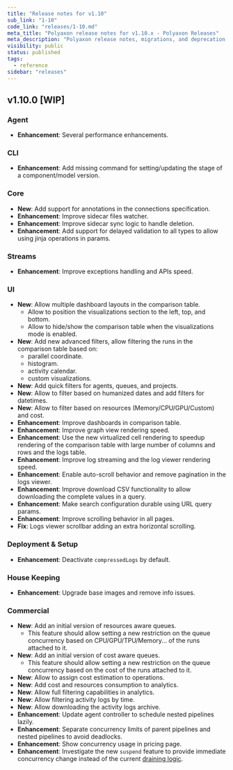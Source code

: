 ```yaml
---
title: "Release notes for v1.10"
sub_link: "1-10"
code_link: "releases/1-10.md"
meta_title: "Polyaxon release notes for v1.10.x - Polyaxon Releases"
meta_description: "Polyaxon release notes, migrations, and deprecation notes for v1.10.x."
visibility: public
status: published
tags:
  - reference
sidebar: "releases"
---
```


## v1.10.0 [WIP]

### Agent

 * **Enhancement**: Several performance enhancements.

### CLI

 * **Enhancement**: Add missing command for setting/updating the stage of a component/model version.

### Core

 * **New**: Add support for annotations in the connections specification.
 * **Enhancement**: Improve sidecar files watcher.
 * **Enhancement**: Improve sidecar sync logic to handle deletion.
 * **Enhancement**: Add support for delayed validation to all types to allow using jinja operations in params.

### Streams

 * **Enhancement**: Improve exceptions handling and APIs speed.

### UI

 * **New**: Allow multiple dashboard layouts in the comparison table.
   * Allow to position the visualizations section to the left, top, and bottom.
   * Allow to hide/show the comparison table when the visualizations mode is enabled.
 * **New**: Add new advanced filters, allow filtering the runs in the comparison table based on:
   * parallel coordinate.
   * histogram.
   * activity calendar.
   * custom visualizations.
 * **New**: Add quick filters for agents, queues, and projects.
 * **New**: Allow to filter based on humanized dates and add filters for datetimes.
 * **New**: Allow to filter based on resources (Memory/CPU/GPU/Custom) and cost.
 * **Enhancement**: Improve dashboards in comparison table.
 * **Enhancement**: Improve graph view rendering speed.
 * **Enhancement**: Use the new virtualized cell rendering to speedup rendering of the comparison table with large number of columns and rows and the logs table.
 * **Enhancement**: Improve log streaming and the log viewer rendering speed.
 * **Enhancement**: Enable auto-scroll behavior and remove pagination in the logs viewer.
 * **Enhancement**: Improve download CSV functionality to allow downloading the complete values in a query.
 * **Enhancement**: Make search configuration durable using URL query params.
 * **Enhancement**: Improve scrolling behavior in all pages.
 * **Fix**: Logs viewer scrollbar adding an extra horizontal scrolling.

### Deployment & Setup

 * **Enhancement**: Deactivate `compressedLogs` by default.

### House Keeping

 * **Enhancement**: Upgrade base images and remove info issues.

### Commercial

 * **New**: Add an initial version of resources aware queues.
   * This feature should allow setting a new restriction on the queue concurrency based on CPU/GPU/TPU/Memory... of the runs attached to it.
 * **New**: Add an initial version of cost aware queues.
   * This feature should allow setting a new restriction on the queue concurrency based on the cost of the runs attached to it.
 * **New**: Allow to assign cost estimation to operations.
 * **New**: Add cost and resources consumption to analytics.
 * **New**: Allow full filtering capabilities in analytics.
 * **New**: Allow filtering activity logs by time.
 * **New**: Allow downloading the activity logs archive.
 * **Enhancement**: Update agent controller to schedule nested pipelines lazily.
 * **Enhancement**: Separate concurrency limits of parent pipelines and nested pipelines to avoid deadlocks.
 * **Enhancement**: Show concurrency usage in pricing page.
 * **Enhancement**: Investigate the new `suspend` feature to provide immediate concurrency change instead of the current [draining logic](/faq/How-does-changing-concurrency-work/).

